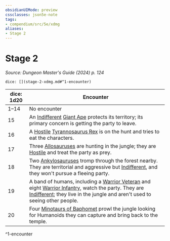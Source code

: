 ```yaml
---
obsidianUIMode: preview
cssclasses: json5e-note
tags:
- compendium/src/5e/xdmg
aliases:
- Stage 2
---
```

# Stage 2
*Source: Dungeon Master's Guide (2024) p. 124* 

`dice: [](stage-2-xdmg.md#^1-encounter)`

| dice: 1d20 | Encounter |
|------------|-----------|
| 1–14 | No encounter |
| 15 | An [Indifferent](/3-Mechanics/CLI/variant-rules/indifferent-attitude-xphb.md) [Giant Ape](/3-Mechanics/CLI/bestiary/beast/giant-ape-xmm.md) protects its territory; its primary concern is getting the party to leave. |
| 16 | A [Hostile](/3-Mechanics/CLI/variant-rules/hostile-attitude-xphb.md) [Tyrannosaurus Rex](/3-Mechanics/CLI/bestiary/beast/tyrannosaurus-rex-xmm.md) is on the hunt and tries to eat the characters. |
| 17 | Three [Allosauruses](/3-Mechanics/CLI/bestiary/beast/allosaurus-xmm.md) are hunting in the jungle; they are [Hostile](/3-Mechanics/CLI/variant-rules/hostile-attitude-xphb.md) and treat the party as prey. |
| 18 | Two [Ankylosauruses](/3-Mechanics/CLI/bestiary/beast/ankylosaurus-xmm.md) tromp through the forest nearby. They are territorial and aggressive but [Indifferent](/3-Mechanics/CLI/variant-rules/indifferent-attitude-xphb.md), and they won't pursue a fleeing party. |
| 19 | A band of humans, including a [Warrior Veteran](/3-Mechanics/CLI/bestiary/humanoid/warrior-veteran-xmm.md) and eight [Warrior Infantry](/3-Mechanics/CLI/bestiary/humanoid/warrior-infantry-xmm.md), watch the party. They are [Indifferent](/3-Mechanics/CLI/variant-rules/indifferent-attitude-xphb.md); they live in the jungle and aren't used to seeing other people. |
| 20 | Four [Minotaurs of Baphomet](/3-Mechanics/CLI/bestiary/monstrosity/minotaur-of-baphomet-xmm.md) prowl the jungle looking for Humanoids they can capture and bring back to the temple. |
^1-encounter